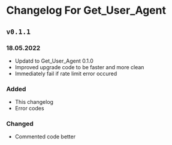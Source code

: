 # Changelog For Get_User_Agent

## `v0.1.1`

### 18.05.2022

- Updatd to Get_User_Agent 0.1.0
- Improved upgrade code to be faster and more clean
- Immediately fail if rate limit error occured

### Added

- This changelog
- Error codes

### Changed

- Commented code better
